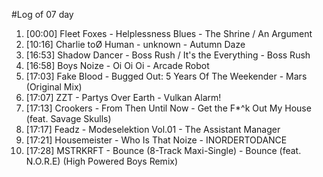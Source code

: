 #Log of 07 day

1. [00:00] Fleet Foxes - Helplessness Blues - The Shrine / An Argument
1. [10:16] Charlie toØ Human - unknown - Autumn Daze
1. [16:53] Shadow Dancer - Boss Rush / It's the Everything - Boss Rush
1. [16:58] Boys Noize - Oi Oi Oi - Arcade Robot
1. [17:03] Fake Blood - Bugged Out: 5 Years Of The Weekender - Mars (Original Mix)
1. [17:07] ZZT - Partys Over Earth - Vulkan Alarm!
1. [17:13] Crookers - From Then Until Now - Get the F*^k Out My House (feat. Savage Skulls)
1. [17:17] Feadz - Modeselektion Vol.01 - The Assistant Manager
1. [17:21] Housemeister - Who Is That Noize - INORDERTODANCE
1. [17:28] MSTRKRFT - Bounce (8-Track Maxi-Single) - Bounce (feat. N.O.R.E) (High Powered Boys Remix)
